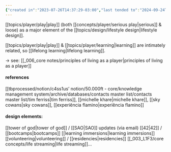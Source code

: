 ```yaml
---
{"created in":"2023-07-26T14:37:29-03:00","last tended to":"2024-09-24T16:07:39-03:00","tags":["player","concept","lifedesign","🌱"],"notestage":["🌱"],"dg-publish":true,"created":"2023-07-26T14:37:29.449-03:00","updated":"2025-04-02T14:18:41.686-03:00","permalink":"/concepts/player/player-lifestyle/","dgPassFrontmatter":true}
---
```


[[topics/player/play\|play]] (both [[concepts/player/serious play\|serious]] & loose) as a major element of the [[topics/design/lifestyle design\|lifestyle design]].

[[topics/player/play\|play]] & [[topics/player/learning\|learning]] are intimately related, so [[lifelong learning\|lifelong learning]].

-> see: [[_006_core notes/principles of living as a player\|principles of living as a player]]

#### references

[[tbprocessed/notion/c4ss1us’ notion/50.000ft - core/knowledge management system/archive/databases/contacts master list/contacts master list/tim ferriss\|tim ferriss]], [[michelle khare\|michelle khare]], [[sky cowans\|sky cowans]], [[experiência flamino\|experiência flamino]]

#### design elements:

[[tower of god\|tower of god]] / [[SAO\|SAO]] updates (via email)
[[42\|42]] / [[bootcamps\|bootcamps]]
[[learning immersions\|learning immersions]]
[[volunteering\|volunteering]] / [[residencies\|residencies]]
[[_003_L1F3/core concepts/life streaming\|life streaming]]...